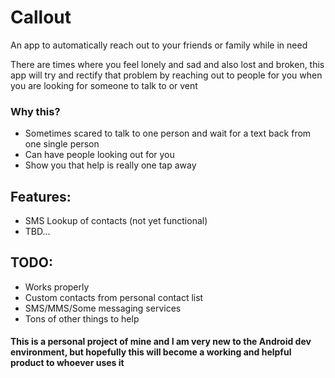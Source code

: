 # Callout
An app to automatically reach out to your friends or family while in need

There are times where you feel lonely and sad and also lost and broken, this app will try and rectify that problem by reaching out to people for you when you are looking for someone to talk to or vent

### Why this?
* Sometimes scared to talk to one person and wait for a text back from one single person
* Can have people looking out for you
* Show you that help is really one tap away

## Features:
* SMS Lookup of contacts (not yet functional)
* TBD...

## TODO:
* Works properly
* Custom contacts from personal contact list
* SMS/MMS/Some messaging services
* Tons of other things to help

#### This is a personal project of mine and I am very new to the Android dev environment, but hopefully this will become a working and helpful product to whoever uses it
